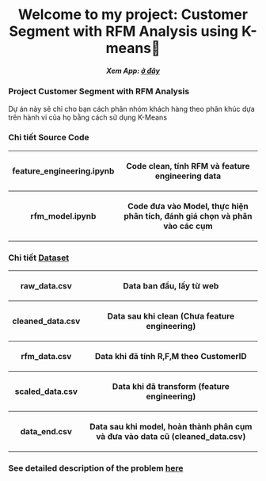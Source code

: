 <h1 align="center"> Welcome to my project: Customer Segment with RFM Analysis using K-means👋</h1>
<h5 align="center"> Xem App: <a href="https://buisikhoa.notion.site/Customer-Segmentation-with-RFM-using-Cluster-Analysis-f5cabc1e11d84ab7abb28a45d84f5aa7">ở đây</a></h5>

### Project Customer Segment with RFM Analysis
Dự án này sẽ chỉ cho bạn cách phân nhóm khách hàng theo phân khúc dựa trên hành vi của họ bằng cách sử dụng K-Means

###  Chi tiết Source Code
<table style="width:100%">
<tr>
    <th> <p align="center">
       feature_engineering.ipynb
    </p> </th>
    <th> <p align="center">
       Code clean, tính RFM và feature engineering data
    </p> </th>
</tr>
<tr>
    <th> <p align="center">
       rfm_model.ipynb
    </p> </th>
    <th> <p align="center">
       Code đưa vào Model, thực hiện phân tích, đánh giá chọn và phân vào các cụm
    </p> </th>
</tr>
</table>

###  Chi tiết [Dataset](https://archive.ics.uci.edu/dataset/352/online+retail)
<table style="width:100%">
<tr>
    <th> <p align="center">
       raw_data.csv
    </p> </th>
    <th> <p align="center">
       Data ban đầu, lấy từ web
    </p> </th>
</tr>
<tr>
    <th> <p align="center">
       cleaned_data.csv
    </p> </th>
    <th> <p align="center">
       Data sau khi clean (Chưa feature engineering)
    </p> </th>
</tr>
<tr>
    <th> <p align="center">
       rfm_data.csv
    </p> </th>
    <th> <p align="center">
       Data khi đã tính R,F,M theo CustomerID
    </p> </th>
</tr>
<tr>
    <th> <p align="center">
       scaled_data.csv
    </p> </th>
    <th> <p align="center">
       Data khi đã transform (feature engineering)
    </p> </th>
</tr>
<tr>
    <th> <p align="center">
       data_end.csv
    </p> </th>
    <th> <p align="center">
       Data sau khi model, hoàn thành phân cụm và đưa vào data cũ (cleaned_data.csv)
    </p> </th>
</tr>
</table>

### See detailed description of the problem [here](https://www.notion.so/buisikhoa/Customer-Segmentation-with-RFM-using-Cluster-Analysis-f5cabc1e11d84ab7abb28a45d84f5aa7)
